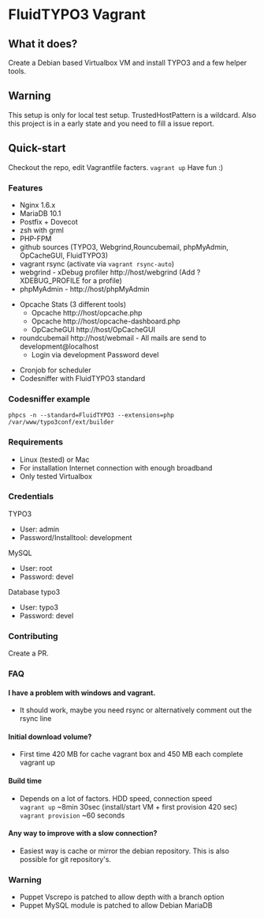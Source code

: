 # FluidTYPO3 Vagrant

## What it does?
Create a Debian based Virtualbox VM and install TYPO3 and a few helper tools.

## Warning
This setup is only for local test setup. TrustedHostPattern is a wildcard.
Also this project is in a early state and you need to fill a issue report.

## Quick-start
Checkout the repo, edit Vagrantfile facters.
```vagrant up```
Have fun :)

### Features
- Nginx 1.6.x
- MariaDB 10.1
- Postfix + Dovecot
- zsh with grml
- PHP-FPM
- github sources (TYPO3, Webgrind,Rouncubemail, phpMyAdmin, OpCacheGUI, FluidTYPO3)
- vagrant rsync (activate via ```vagrant rsync-auto```)
- webgrind - xDebug profiler http://host/webgrind (Add ?XDEBUG_PROFILE for a profile)
- phpMyAdmin - http://host/phpMyAdmin
+ Opcache Stats (3 different tools)
    * Opcache http://host/opcache.php
    * Opcache http://host/opcache-dashboard.php
    * OpCacheGUI http://host/OpCacheGUI
+ roundcubemail http://host/webmail - All mails are send to development@localhost
    * Login via development Password devel
- Cronjob for scheduler
- Codesniffer with FluidTYPO3 standard

### Codesniffer example
```shell
phpcs -n --standard=FluidTYPO3 --extensions=php /var/www/typo3conf/ext/builder
```

### Requirements
- Linux (tested) or Mac
- For installation Internet connection with enough broadband
- Only tested Virtualbox

### Credentials
TYPO3
- User: admin
- Password/Installtool: development

MySQL
- User: root
- Password: devel

Database typo3
- User: typo3
- Password: devel

### Contributing
Create a PR.


### FAQ

#### I have a problem with windows and vagrant.
- It should work, maybe you need rsync or alternatively comment out the rsync line

#### Initial download volume?
- First time 420 MB for cache vagrant box and 450 MB each complete vagrant up

#### Build time
- Depends on a lot of factors. HDD speed, connection speed<br />
```vagrant up``` ~8min 30sec (install/start VM + first provision 420 sec)<br />
```vagrant provision``` ~60 seconds

#### Any way to improve with a slow connection?
- Easiest way is cache or mirror the debian repository. This is also possible for git repository's.


### Warning
- Puppet Vscrepo is patched to allow depth with a branch option
- Puppet MySQL module is patched to allow Debian MariaDB
